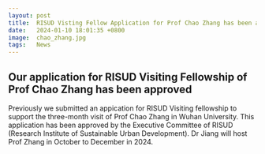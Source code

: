 ```yaml
---
layout: post
title:  RISUD Visting Fellow Application for Prof Chao Zhang has been approved
date:   2024-01-10 18:01:35 +0800
image:  chao_zhang.jpg
tags:   News
---
```

## Our application for RISUD Visiting Fellowship of Prof Chao Zhang has been approved

Previously we submitted an appication for RISUD Visiting fellowship to support the three-month visit of Prof Chao Zhang in Wuhan University. This application has been approved by the Executive Committee of RISUD (Research Institute of Sustainable Urban Development). Dr Jiang will host Prof Zhang in October to December in 2024. 
